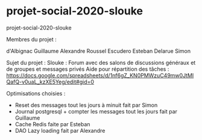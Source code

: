 # projet-social-2020-slouke
projet-social-2020-slouke

Membres du projet :

d'Albignac Guillaume
Alexandre Roussel
Escudero Esteban
Delarue Simon


Sujet du projet : 
Slouke : Forum avec des salons de discussions généraux et de groupes et messages privés
Aide pour répartition des tâches : https://docs.google.com/spreadsheets/d/1nf6gZ_KN0PMWzuC49mw0JtMIQafQ-v0uaL_kzXE5Yeg/edit#gid=0

Optimisations choisies :
- Reset des messages tout les jours à minuit fait par Simon
- Journal postgresql + compter les messages tout les jours fait par Guillaume
- Cache Redis faite par Esteban
- DAO Lazy loading fait par Alexandre

